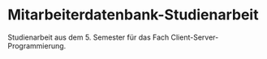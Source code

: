 # Mitarbeiterdatenbank-Studienarbeit
Studienarbeit aus dem 5. Semester für das Fach Client-Server-Programmierung.
